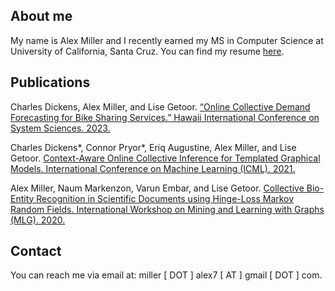 ## About me
My name is Alex Miller and I recently earned my MS in Computer Science at University of California, Santa Cruz. You can find my resume [here](https://almumill.github.io/Resume_Alex_Miller.pdf).

## Publications
Charles Dickens, Alex Miller, and Lise Getoor. [“Online Collective Demand Forecasting for Bike Sharing Services.” Hawaii International Conference on System Sciences. 2023.](https://linqs.org/assets/resources/dickens-hicss23.pdf)

Charles Dickens\*, Connor Pryor\*, Eriq Augustine, Alex Miller, and Lise Getoor. [Context-Aware Online Collective Inference for Templated Graphical Models. International Conference on Machine Learning (ICML). 2021.](https://linqs.org/assets/resources/dickens-icml21.pdf)

Alex Miller, Naum Markenzon, Varun Embar, and Lise Getoor. [Collective Bio-Entity Recognition in Scientific Documents using Hinge-Loss Markov Random Fields. International Workshop on Mining and Learning with Graphs (MLG). 2020.](https://linqs.org/assets/resources/miller-mlg20.pdf)

## Contact
You can reach me via email at: miller [ DOT ] alex7 [ AT ] gmail [ DOT ] com.
